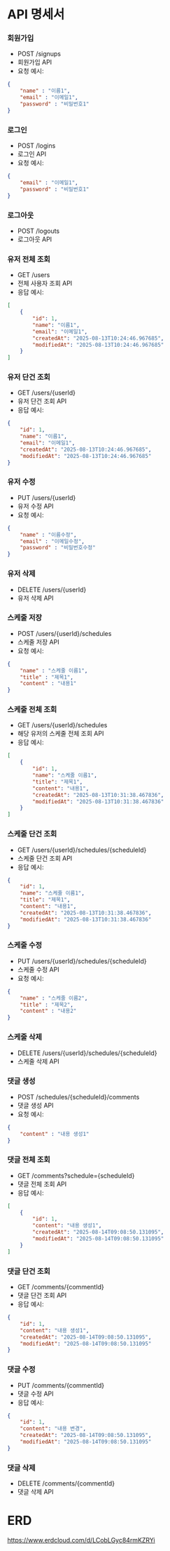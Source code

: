 # API 명세서
### 회원가입
* POST /signups
* 회원가입 API
* 요청 예시:
```json
{
    "name" : "이름1",
    "email" : "이메일1",
    "password" : "비밀번호1"
}
```


### 로그인
* POST /logins
* 로그인 API
* 요청 예시:
```json
{
    "email" : "이메일1",
    "password" : "비밀번호1"
}
```

### 로그아웃
* POST /logouts
* 로그아웃 API

### 유저 전체 조회
* GET /users
* 전체 사용자 조회 API
* 응답 예시:
```json
[
    {
        "id": 1,
        "name": "이름1",
        "email": "이메일1",
        "createdAt": "2025-08-13T10:24:46.967685",
        "modifiedAt": "2025-08-13T10:24:46.967685"
    }
]
```

### 유저 단건 조회
* GET /users/{userId}
* 유저 단건 조회 API
* 응답 예시:
```json
{
    "id": 1,
    "name": "이름1",
    "email": "이메일1",
    "createdAt": "2025-08-13T10:24:46.967685",
    "modifiedAt": "2025-08-13T10:24:46.967685"
}
```

### 유저 수정
* PUT /users/{userId}
* 유저 수정 API
* 요청 예시:
```json
{
    "name" : "이름수정",
    "email" : "이메일수정",
    "password" : "비밀번호수정"
}
```

### 유저 삭제
* DELETE /users/{userId}
* 유저 삭제 API

### 스케줄 저장
* POST /users/{userId}/schedules
* 스케줄 저장 API
* 요청 예시:
```json
{
    "name" : "스케줄 이름1",
    "title" : "제목1",
    "content" : "내용1"
}
```

### 스케줄 전체 조회
* GET /users/{userId}/schedules
* 해당 유저의 스케줄 전체 조회 API
* 응답 예시:
```json
[
    {
        "id": 1,
        "name": "스케줄 이름1",
        "title": "제목1",
        "content": "내용1",
        "createdAt": "2025-08-13T10:31:38.467836",
        "modifiedAt": "2025-08-13T10:31:38.467836"
    }
]
```

### 스케줄 단건 조회
* GET /users/{userId}/schedules/{scheduleId}
* 스케줄 단건 조회 API
* 응답 예시:
```json
{
    "id": 1,
    "name": "스케줄 이름1",
    "title": "제목1",
    "content": "내용1",
    "createdAt": "2025-08-13T10:31:38.467836",
    "modifiedAt": "2025-08-13T10:31:38.467836"
}
```

### 스케줄 수정
* PUT /users/{userId}/schedules/{scheduleId}
* 스케줄 수정 API
* 요청 예시:
```json
{
    "name" : "스케줄 이름2",
    "title" : "제목2",
    "content" : "내용2"
}
```

### 스케줄 삭제
* DELETE /users/{userId}/schedules/{scheduleId}
* 스케줄 삭제 API

### 댓글 생성
* POST /schedules/{scheduleId}/comments
* 댓글 생성 API
* 요청 예시:
```json
{
    "content" : "내용 생성1"
}
```

### 댓글 전체 조회
* GET /comments?schedule={scheduleId}
* 댓글 전체 조회 API
* 응답 예시:
```json
[
    {
        "id": 1,
        "content": "내용 생성1",
        "createdAt": "2025-08-14T09:08:50.131095",
        "modifiedAt": "2025-08-14T09:08:50.131095"
    }
]
```

### 댓글 단건 조회
* GET /comments/{commentId}
* 댓글 단건 조회 API
* 응답 예시:
```json
{
    "id": 1,
    "content": "내용 생성1",
    "createdAt": "2025-08-14T09:08:50.131095",
    "modifiedAt": "2025-08-14T09:08:50.131095"
}
```

### 댓글 수정
* PUT /comments/{commentId}
* 댓글 수정 API
* 응답 예시:
```json
{
    "id": 1,
    "content": "내용 변경",
    "createdAt": "2025-08-14T09:08:50.131095",
    "modifiedAt": "2025-08-14T09:08:50.131095"
}
```

### 댓글 삭제
* DELETE /comments/{commentId}
* 댓글 삭제 API

# ERD
https://www.erdcloud.com/d/LCobLGyc84rmKZRYi
